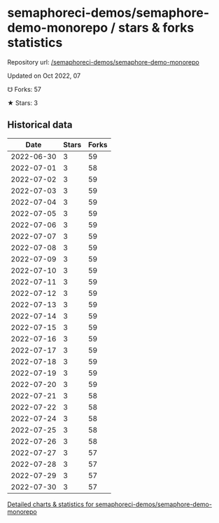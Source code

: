 # semaphoreci-demos/semaphore-demo-monorepo / stars & forks statistics

Repository url: [/semaphoreci-demos/semaphore-demo-monorepo](https://github.com/semaphoreci-demos/semaphore-demo-monorepo)

Updated on Oct 2022, 07

☋ Forks: 57

★ Stars: 3

## Historical data
| Date | Stars | Forks |
|------|-------|-------|
| 2022-06-30 | 3 | 59 | 
| 2022-07-01 | 3 | 58 | 
| 2022-07-02 | 3 | 59 | 
| 2022-07-03 | 3 | 59 | 
| 2022-07-04 | 3 | 59 | 
| 2022-07-05 | 3 | 59 | 
| 2022-07-06 | 3 | 59 | 
| 2022-07-07 | 3 | 59 | 
| 2022-07-08 | 3 | 59 | 
| 2022-07-09 | 3 | 59 | 
| 2022-07-10 | 3 | 59 | 
| 2022-07-11 | 3 | 59 | 
| 2022-07-12 | 3 | 59 | 
| 2022-07-13 | 3 | 59 | 
| 2022-07-14 | 3 | 59 | 
| 2022-07-15 | 3 | 59 | 
| 2022-07-16 | 3 | 59 | 
| 2022-07-17 | 3 | 59 | 
| 2022-07-18 | 3 | 59 | 
| 2022-07-19 | 3 | 59 | 
| 2022-07-20 | 3 | 59 | 
| 2022-07-21 | 3 | 58 | 
| 2022-07-22 | 3 | 58 | 
| 2022-07-24 | 3 | 58 | 
| 2022-07-25 | 3 | 58 | 
| 2022-07-26 | 3 | 58 | 
| 2022-07-27 | 3 | 57 | 
| 2022-07-28 | 3 | 57 | 
| 2022-07-29 | 3 | 57 | 
| 2022-07-30 | 3 | 57 | 


[Detailed charts & statistics for semaphoreci-demos/semaphore-demo-monorepo](https://reviewgithub.com/rep/semaphoreci-demos/semaphore-demo-monorepo)
